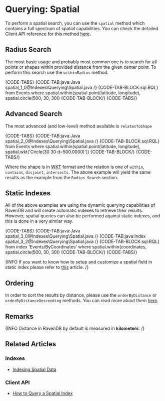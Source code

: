 # Querying: Spatial

To perform a spatial search, you can use the `spatial` method which contains a full spectrum of spatial capabilities. You can check the detailed Client API reference for this method [here](../../client-api/session/querying/how-to-query-a-spatial-index).

## Radius Search

The most basic usage and probably most common one is to search for all points or shapes within provided distance from the given center point. To perform this search use the `withinRadius` method.

{CODE-TABS}
{CODE-TAB:java:Java spatial_1_0@Indexes\Querying\Spatial.java /}
{CODE-TAB-BLOCK:sql:RQL}
from Events
where spatial.within(spatial.point(latitude, longitude), spatial.circle(500, 30, 30))
{CODE-TAB-BLOCK/}
{CODE-TABS/}

## Advanced Search

The most advanced (and low-level) method available is `relatesToShape`

{CODE-TABS}
{CODE-TAB:java:Java spatial_2_0@Indexes\Querying\Spatial.java /}
{CODE-TAB-BLOCK:sql:RQL}
from Events
where spatial.within(spatial.point(latitude, longitude), spatial.wkt('Circle(30 30 d=500.0000)'))
{CODE-TAB-BLOCK/}
{CODE-TABS/}

Where the shape is in [WKT](https://en.wikipedia.org/wiki/Well-known_text_representation_of_geometry) format and the relation is one of `within`, `contains`, `disjoint`, `intersects`. The above example will yield the same results as the example from the `Radius Search` section.

## Static Indexes

All of the above examples are using the dynamic querying capabilities of RavenDB and will create automatic indexes to retrieve their results. However, spatial queries can also be performed against static indexes, and this is done in a very similar way.

{CODE-TABS}
{CODE-TAB:java:Java spatial_3_0@Indexes\Querying\Spatial.java /}
{CODE-TAB:java:Index spatial_3_2@Indexes\Querying\Spatial.java /}
{CODE-TAB-BLOCK:sql:RQL}
from index 'Events/ByCoordinates'
where spatial.within(coordinates, spatial.circle(500, 30, 30))
{CODE-TAB-BLOCK/}
{CODE-TABS/}

{INFO If you want to know how to setup and customize a spatial field in static index please refer to [this](../../indexes/indexing-spatial-data) article. /}

## Ordering

In order to sort the results by distance, please use the `orderByDistance` or `orderByDistanceDescending` methods. You can read more about them [here](../../client-api/session/querying/how-to-query-a-spatial-index).

## Remarks

{INFO Distance in RavenDB by default is measured in **kilometers**. /}

## Related Articles

### Indexes

- [Indexing Spatial Data](../../indexes/indexing-spatial-data)

### Client API

- [How to Query a Spatial Index](../../client-api/session/querying/how-to-query-a-spatial-index)
